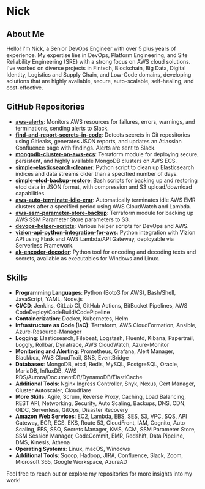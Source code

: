 # Nick

## About Me

Hello! I'm Nick, a Senior DevOps Engineer with over 5 plus years of experience. My expertise lies in DevOps, Platform Engineering, and Site Reliability Engineering (SRE) with a strong focus on AWS cloud solutions. I've worked on diverse projects in Fintech, Blockchain, Big Data, Digital Identity, Logistics and Supply Chain, and Low-Code domains, developing solutions that are highly available, secure, auto-scalable, self-healing, and cost-effective.

## GitHub Repositories

- **[aws-alerts](https://github.com/yourusername/aws-alerts)**: Monitors AWS resources for failures, errors, warnings, and terminations, sending alerts to Slack.
- **[find-and-report-secrets-in-code](https://github.com/yourusername/find-and-report-secrets-in-code)**: Detects secrets in Git repositories using Gitleaks, generates JSON reports, and updates an Atlassian Confluence page with findings. Alerts are sent to Slack.
- **[mongodb-cluster-on-aws-ecs](https://github.com/yourusername/mongodb-cluster-on-aws-ecs)**: Terraform module for deploying secure, persistent, and highly available MongoDB clusters on AWS ECS.
- **[simple-elasticsearch-cleaner](https://github.com/yourusername/simple-elasticsearch-cleaner)**: Python script to clean up Elasticsearch indices and data streams older than a specified number of days.
- **[simple-etcd-backup-restore](https://github.com/yourusername/simple-etcd-backup-restore)**: Bash scripts for backing up and restoring etcd data in JSON format, with compression and S3 upload/download capabilities.
- **[aws-auto-terminate-idle-emr](https://github.com/yourusername/aws-auto-terminate-idle-emr)**: Automatically terminates idle AWS EMR clusters after a specified period using AWS CloudWatch and Lambda.
- **[aws-ssm-parameter-store-backup](https://github.com/yourusername/aws-ssm-parameter-store-backup)**: Terraform module for backing up AWS SSM Parameter Store parameters to S3.
- **[devops-helper-scripts](https://github.com/yourusername/devops-helper-scripts)**: Various helper scripts for DevOps and AWS.
- **[vizion-api-python-integration-for-aws](https://github.com/yourusername/vizion-api-python-integration-for-aws)**: Python integration with Vizion API using Flask and AWS Lambda/API Gateway, deployable via Serverless Framework.
- **[ak-encoder-decoder](https://github.com/yourusername/ak-encoder-decoder)**: Python tool for encoding and decoding texts and secrets, available as executables for Windows and Linux.

## Skills

- **Programming Languages**: Python (Boto3 for AWS), Bash/Shell, JavaScript, YAML, Node.js
- **CI/CD**: Jenkins, GitLab CI, GitHub Actions, BitBucket Pipelines, AWS CodeDeploy/CodeBuild/CodePipeline
- **Containerization**: Docker, Kubernetes, Helm
- **Infrastructure as Code (IaC)**: Terraform, AWS CloudFormation, Ansible, Azure-Resource-Manager
- **Logging**: Elasticsearch, Filebeat, Logstash, Fluentd, Kibana, Papertrail, Loggly, Rollbar, Dynatrace, AWS CloudWatch, Azure-Monitor
- **Monitoring and Alerting**: Prometheus, Grafana, Alert Manager, Blackbox, AWS CloudTrail, SNS, EventBridge
- **Databases**: MongoDB, etcd, Redis, MySQL, PostgreSQL, Oracle, MariaDB, InfluxDB, AWS RDS/Aurora/DocumentDB/DynamoDB/ElastiCache
- **Additional Tools**: Nginx Ingress Controller, Snyk, Nexus, Cert Manager, Cluster Autoscaler, Cloudflare
- **More Skills**: Agile, Scrum, Reverse Proxy, Caching, Load Balancing, REST API, Networking, Security, Auto Scaling, Backups, DNS, CDN, OIDC, Serverless, GitOps, Disaster Recovery
- **Amazon Web Services**: EC2, Lambda, EBS, SES, S3, VPC, SQS, API Gateway, ECR, ECS, EKS, Route 53, CloudFront, IAM, Cognito, Auto Scaling, EFS, SSO, Secrets Manager, KMS, ACM, SSM Parameter Store, SSM Session Manager, CodeCommit, EMR, Redshift, Data Pipeline, DMS, Kinesis, Athena
- **Operating Systems**: Linux, macOS, Windows
- **Additional Tools**: Sqoop, Hadoop, JIRA, Confluence, Slack, Zoom, Microsoft 365, Google Workspace, AzureAD

Feel free to reach out or explore my repositories for more insights into my work!
